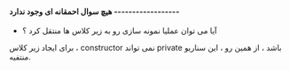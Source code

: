 #### هیچ سوال احمقانه ای وجود ندارد ------------------

- آیا می توان عملیا نمونه سازی رو به زیر کلاس ها منتقل کرد ؟

برای ایجاد زیر کلاس ، constructor نمی تواند private باشد ، از همین رو ، این سناریو منتفیه.

